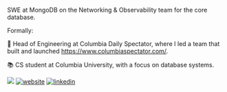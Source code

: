 SWE at MongoDB on the Networking & Observability team for the core database.

Formally: 

🔧 Head of Engineering at Columbia Daily Spectator, where I led a team that built and launched https://www.columbiaspectator.com/.

📚 CS student at Columbia University, with a focus on database systems.


![](https://img.shields.io/github/followers/erin2722?style=social) 
[![website](https://img.shields.io/badge/-website-orange)](https://erin2722.github.io/portfolio/)
[![linkedin](https://img.shields.io/badge/-linkedin-blue)](https://www.linkedin.com/in/erin-mcnulty/)
